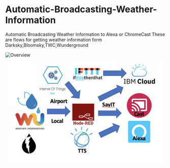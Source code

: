 # Automatic-Broadcasting-Weather-Information
Automatic Broadcasting Weather Information to Alexa or ChromeCast 
These are flows for getting weather information form Darksky,Bloomsky,TWC,Wunderground

![Overview](https://raw.githubusercontent.com/markusvankempen/Automatic-Broadcasting-Weather-Information-to-Alexa-or-ChromeCast/master/images/Screen%20Shot%202019-12-01%20at%2011.23.37%20AM.png)


![Overview](https://raw.githubusercontent.com/markusvankempen/Automatic-Broadcasting-Weather-Information/master/images/Screen%20Shot%202019-12-01%20at%208.53.23%20AM.png)
